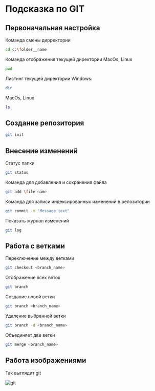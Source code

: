 # Подсказка по GIT

## Первоначальная настройка
Команда смены дирректории
```sh
cd c:\folder__name
```
Команда отображения текущей директории MacOs, Linux
```sh
pwd
```
Листинг текущей директории Windows:
```sh
dir
```
MacOs, Linux
```sh
ls
```
## Создание репозитория
```sh
git init
```
## Внесение изменений
Статус папки
```sh
git status
```
Команда для добавления и сохранения файла 
```sh
git add \file name
```
Команда для записи индексированных изменений в репозитории
```sh
git commit -m "Message text"
```

Показать журнал изменений
```sh
git log
```
## Работа с ветками
Переключение между ветками
```sh
git checkout <branch_name>
```
Отображение всех веток
```sh 
git branch
```
Создание новой ветки
```sh
git branch <branch_name>
```
Удаление выбранной ветки
```sh
git branch -d <branch_name>
```
Объединяет две ветки
```sh
git merge <branch_name>
```
## Работа изображениями
Так выглядит git 

![git](загрузка.png)